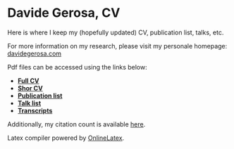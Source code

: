 # Davide Gerosa, CV
Here is where I keep my (hopefully updated) CV, publication list, talks, etc.

For more information on my research, please visit my personale homepage: [davidegerosa.com](https://davidegerosa.com)

Pdf files can be accessed using the links below:

- [**Full CV**](http://latex.aslushnikov.com/compile?git=https://github.com/dgerosa/CV&force=true&target=CV.tex)
- [**Shor CV**](http://latex.aslushnikov.com/compile?git=https://github.com/dgerosa/CV&force=true&target=CVshort.tex)
- [**Publication list**](http://latex.aslushnikov.com/compile?git=https://github.com/dgerosa/CV&force=true&target=publist.tex)
- [**Talk list**](http://latex.aslushnikov.com/compile?git=https://github.com/dgerosa/CV&force=true&target=talklist.tex)
- [**Transcripts**](http://latex.aslushnikov.com/compile?git=https://github.com/dgerosa/CV&force=true&target=transcript.tex)

Additionally, my citation count is available [here](https://davidegerosa.com/citations).

Latex compiler powered by [OnlineLatex](http://latex.aslushnikov.com).

